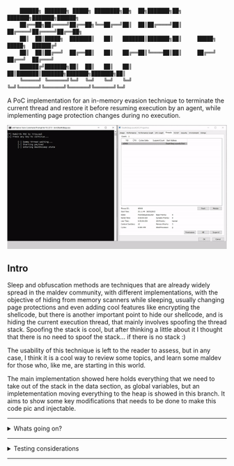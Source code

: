         ██████╗ ███████╗ █████╗ ████████╗██╗  ██╗███████╗██╗     ███████╗███████╗██████╗ 
        ██╔══██╗██╔════╝██╔══██╗╚══██╔══╝██║  ██║██╔════╝██║     ██╔════╝██╔════╝██╔══██╗
        ██║  ██║█████╗  ███████║   ██║   ███████║███████╗██║     █████╗  █████╗  ██████╔╝
        ██║  ██║██╔══╝  ██╔══██║   ██║   ██╔══██║╚════██║██║     ██╔══╝  ██╔══╝  ██╔═══╝ 
        ██████╔╝███████╗██║  ██║   ██║   ██║  ██║███████║███████╗███████╗███████╗██║     
        ╚═════╝ ╚══════╝╚═╝  ╚═╝   ╚═╝   ╚═╝  ╚═╝╚══════╝╚══════╝╚══════╝╚══════╝╚═╝     
                                                                                 


A PoC implementation for an in-memory evasion technique to terminate the current thread and restore it before resuming execution by an agent, while implementing page protection changes during no execution.

![](assets/ezgif-5-ee95c9b3b0.gif)

## Intro

Sleep and obfuscation methods are techniques that are already widely spread in the maldev community, with different implementations, with the objective of hiding from memory scanners while sleeping, usually changing page protections and even adding cool features like encrypting the shellcode, but there is another important point to hide our shellcode, and is hiding the current execution thread, that mainly involves spoofing the thread stack. 
Spoofing the stack is cool, but after thinking a little about it I thought that there is no need to spoof the stack… if there is no stack :)

The usability of this technique is left to the reader to assess, but in any case, I think it is a cool way to review some topics, and learn some maldev for those who, like me, are starting in this world.

The main implementation showed here holds everything that we need to take out of the stack in the data section, as global variables, but an impletementation moving everything to the heap is showed in this branch. It aims to show some key modifications that needs to be done to make this code pic and injectable. 

---
<details>
<summary> Whats going on? </summary>

## Basics

The main objective of this technique is clear, terminating the current thread and restoring it before resuming execution, but what exactly does this mean, and which new constraints it puts in place?

To be able to restore the execution, we need to save two things before terminating the thread, first, the CPU state, and secondly the stack, and effectively set them up again after the new thread is launched.

I talked about new constraints that will appear in this techniche, and there are two big ones: First we need to store outside the stack anything that is needed from the moment the thread terminates until the stack is restored, and as you will see, it creates some new challenges.

Second, we always need at least another thread running in our process, since we are terminating our thread, if there are no other threads the process will end. I don't think this a big problem, since most agents are injected in other processes, we can assume that this process will keep at least one thread running.

## DeathSleep components:

We can view on this POC 4 core functions:
* **Main program:** This is where you would write your agent code, and it's the portion of the code that will make use of DeathSleep
* **Awake function:** this is the entry point of all our threads, and it's in charge of saving the starting point of the stack that we will be restoring. Also, it's in charge of restoring the stack and CPU context when it's needed, or just launching our main program.
* **DeathSleep:** this is the main function of this technique, and is in charge of backing up the thread context and stack, and also setting everything up for the magic to happen.
* **Rebirth:** A simple function only in charge of launching our new threads.

## Saving the stack.

When we are about to save the stack, a question is raised: how much of the stack needs to be saved?

Lets review first what is in the stack after we called the DeathSleep function (this is the function that saves the context, stack and prepares everything for the obfuscation and restoration)

![](assets/image_1.PNG)
  
As we can see, every function has three parts:

* **Shadow space:** this is a 32 bytes space, allocated by the caller, but used by the callee. As far as I know and I could see, its main function is to hold, if needed, the arguments passed to the callee function in registers, but it can be used for anything the callee function decides.
* **Return address:** this is the address of the next instruction to be executed in the caller function, pushed by the CALL instruction, so the RET instruction in the callee will just take this address and “jump” to it when it ends.
* **Function stack space:** This is the space reserved by the callee to store the value of registers that need to be restored and the value of its local variables.

The minimum portion of the stack that we obviously need to save is everything inside our main program, that means its shadow space, its return address and everything until the DeathSleep function.
Anything before that is not really required (saving the stack used by the entry function has its advantages, but we will discuss that later), as that is the stack used by windows routines for launching our new thread.
Apart from this, I decided to also store the shadow space of the DeathSleep function (not really needed, but it makes the calculation of the Rsp at the moment of waking up easier).

So at the end, we are saving this:
  
![](assets/image_2.PNG)

## How to find our stack addresses:

Every function on a standart compilation should be composed of 3 parts, the prologue, the function code, and the epilogue.

The Rsp (stack pointer), should only be modified on the function prologue and epilogue. The prologue increases the stack pointer (remember increasing the stack means reducing addresses, since they go in opposite directions), to save registers, to hold all its local variables and then to hold the shadow space, and the epilogue does exactly the opposite.

This means that the stack pointer inside the function code should always point to the end of the shadow space (purple on the above image), and the sum of the stack size of the function and the shadow space can be found by calculating how much the prologue increases the stack pointer. This value can be easily calculated using the information held in the unwind tables, an explanation about their usage is something we will not cover here, but as a summary, those tables are used to allow any other thread or process to correctly move through the stack to see its content, to handle exceptions or to analyze it.

## Capturing and preparing the context to restore.

Capturing the context is probably one of the easiest things to do, as we can simply do RtlCaptureContext() at the first line of DeathSleep, before any modification is done to the non-volatile registers.
We still need to do two modifications to the context where we will restore the execution.

The first one will be modifying its Rip, as you remember, this is the register that holds the next instruction to run, and if we just leave this unmodified, execution will resume inside the DeathSleep function. What we will be doing is changing the Rip to hold the return address of DeathSleep, which is pointed by the current Rsp displaced the size increased in the epilogue (green + purple areas in the images above).

The second modification will be done when the thread is restored, and it implies setting the Rsp to point to the top of our restored stack; this will be done during the restoration phase, since we don't know where our new stack will be placed. The value will simply be the end address of our restored stack, since as we discussed later, we copied also the shadow space reserved by the caller of DeathSleep, and that's exactly the value of RSP before the call to DeathSleep.

## Restoring our stack:

Once we reach the point of waking up, just before resuming execution, we need to put our saved stack in place. 
As we already know our saved stack starts at the address captured by the awake function, so the new captured address will be the starting point where we will be placing our saved stack, but this raises a problem, any call to a function after we placed our old stack would modify it and break it, and doing the cleanup here is really convenient, specially freeing the heap used to hold our stack backup.
This means that we need to move our current Rsp and also the parts of the stack that we are currently using to a place outside where we will place our restored stack. 
Trying to make it clearer here is the problem:
  
![](assets/image_3.PNG)
  
And here is my solution, just move everything away:
  
![](assets/image_4.PNG)
  
## Restoring the context:

  After we did all the hard work, the last thing to do is using NtContinue, this function allows us to change the current context with our previously captured and modified context, setting the RIP right after the call to DeathSleep, all the register should have the same values as they had when calling DeathSleep, and RSP should be pointing at the top of the stack.


## Scheduling the restoration process: Using thread pool API.

Okay, we know the basics of what we need to do to store and restore the current thread, but we need somehow be able to run all of this even when we have no threads.
Here is where we meet our lovely Thread Pool API, a tool given by Windows, that will allow us to queue tasks (functions with one argument max) to a group of threads (a pool) that will be fully managed by the operating system.
If you have seen Ekko, you can see that it uses this API, so… let's implement it the same way.

Everything worked fine, but there was one problem, a worker was still up even after ending the execution of its queued tasks. This was a problem, since I wanted to destroy all the threads our program could generate, so this was not the way to go. 

After digging a little, I discovered that the thread pool API, used in Ekko, was an old version, and there was a new one with some more capabilities, and, between them, a function that will effectively solve our problem: CloseThreadPool(). This new API allows us to create our own pool, and destroy them after using them, terminating all the used workers. It gives another two advantages: setting a maximum number of threads and cleaning groups.
Setting a maximum number of threads would allow us to execute all our tasks sequentially, as long as they are queued with any time difference. 
The cleaning groups are useful to make the cleanup easier after everything is done.

So… it's everything done? Well, at this point the thread is terminated, and we are queuing the rebirth function which creates the new thread with awake as its entry point, restores the previous state  and closes the pool, so far so good!

## Changing memory permissions, redirecting execution.

When I ended with everything that we discussed before, I thought the hard part was solved, since this part was already solved by previous techniques, but ooh boi, I didn't know what was coming.

The main problem is that we need to offload it outside of our code, since we are changing the memory protection to RW (read-write), if we call VirtualProtect(), when the function returns, our process will crash (we can't execute instructions in RW pages), so we need to find a way to execute this from somewhere else, and make it return also to some RX(read-execute) pages (and the same thing happens when coming back).
Obviously, we will be using the thread pool API for this too, but there is a problem, we can only give one argument to our tasks, and VirtualProtect() takes 4.

For this we will be using NtContinue() again, the first time I saw this use for this function was on [Foliage](https://github.com/SecIdiot/FOLIAGE), but it is also used in [Ekko](https://github.com/Cracked5pider/Ekko). 
NtContinue(), as we saw before, allows us to set some context to the thread that calls it, and with some clever tweaking, it can “call” a function with multiple arguments, by using only one (very convenient for the thread pool API). 
The main idea is to set the RIP to the start address of the function, and, since the windows x64 calling convention passes the first four arguments in registers (rcx, rdx, r8, r9, in that order), just put your arguments on the context structure you will pass to NtContinue and, and it will effectively simulate a call to a function.
The last thing we have to take care when using NtContinue is the Rsp, since, as we saw before, this address should hold the return address when a function is called.

So the first thing we need for NtContinue to work is to get a context, we could craft it manually, but we would find a problem, finding the value for Rsp, that when passed to our function, will point to the address that will be used by RET to return. 
Our tasks will work in a different thread, so we don't know where its stack will be placed.
The solution (carefully stolen from [Ekko](https://github.com/Cracked5pider/Ekko), thank you very much :P) is taking a copy of the context inside a worker with RtlCaptureContext(), and increase the stack pointer of the context obtained by 8, so it will point to the address introduced in the stack by CALL RtlCaptureContext(), and which is the return address of this last function, and we can use it as the return address of all our functions.

Okay this is nice, but what happens when we can not do this modification to the Rsp?
That's what happens when we deobfuscate, we will be in a new thread, so the old context's Rsp is useless. We need a new context, taken from the new thread, but we can't use the old trick of modifying the Rsp to point to the correct address.

## Rop Chains

So we can not modify the context obtained, but that doesn't mean it is useless, in reality we will be using it, but in a different way. If we just restore that context with NtContinue(), without modifying its Rip, it will just redirect the execution to the next instruction after the call to RtlCaptureContext(), and with a correct Rsp, so we can use it after our calls to NtContinue() with modified contexts, to be able to correctly end the execution of our tasks.
For doing this we will be using a Rop chain, by setting the Rsp of our first context to point to a manually crafted stack, that will hold everything we need to redirect execution until the second NtContinue() call that will set the correct context to end.

This is how our crafted stack should look like:
  
 ![](assets/image_5.PNG)

We are making use of 2 rop gadgets, one for fixing or “jumping” over the shadow space of our function, and the second one is in charge of placing the argument for NtContinue in rcx, and then returning to it.

Finding this 2 rop gadget is quite easy, the one for fixing the shadow space is just the epilogue of almost any function (i found more than 500 hits only in Ntdll), since as we saw before, epilogues are designed mainly to reduce the Rsp, and the second one is just a pop rcx; ret; which is 2 bytes, and also found a couple ones between Ntdll and Kernel32 dlls.

## A little reversing to the thread pool Api

As we saw, using NtContinue only needs to have its first argument filled to work, and this is perfect with the old thread pool API, but in the new thread pool API, the arguments are passed in the second position, so yeah, this alone wont work.

After some hours without knowing how to solve this last problem, it came to my mind that both apis used the same functions in some cases, and that made me think that they could be more similar than they could appear, so I decided to investigate what were the relation between them.

For the old api we are using CreateTimerQueueTimer() to queue our tasks, and in the new one, we need two functions to do the same:
CreateThreadpoolTimer(), that will take the callback function and the argument to pass to it, and will return a pointer to a  TP_TIMER structure that describes the task, and a second function to queue the task: 
SetThreadpoolTimer(), that will take the previous pointer and a pointer FILETIME structure that describes when the task will be executed.

If we reverse this functions, we will find this: 

  ![](assets/image_6.PNG)
  ![](assets/image_7.PNG)

So as we can see CreateThreadpoolTimer() is just a fancy wrapper for TpAllocTimer(), and SetThreadpoolTimer() is just a forwarder to TpSetTimer().

Now let's check the insides of CreateTimerQueueTimer().
At first, it is just another fancy wrapper to a function in Ntdll, RtlCreateTimer(), and here is where the magic happens. This is a bigger function but here is the gold that we were looking at:

  ![](assets/image_8.PNG)
  
As you can see, inside this function there is effectively a call to TpAllocTimer() and to TpSetTimer(), which is similar to saying that it is calling CreateThreadpoolTimer() and SetThreadpoolTimer() inside it. As we can see the function that we are queuing is not directly the callback we have given to the function, it is setting RtlpTpTimerCallback() as the callback. 
If you didn't realize yet what all of this means, is that we are using CreateThreadpoolTimer() to queue a function that receives its arguments in the second position, RtlpTpTimerCallback(), that will execute another function with its arguments in the first position.

So the only thing that we still need to understand is how the callback information is passed to RtlpTpTimerCallback(), and after some reversing I ended with the following structure, that surprise surprise, IT WORKS!

  ![](assets/image_9.PNG)
  
Now we can call functions that receive their arguments in the first position and at the same time we are able to close our pools, and leave no threads running, win win.
Is important to note that this function is not exported in Ntdll, so I decided to find it by its byte form inside the dll.


So this is the end, and with everything reviewed, I think I gave the core ideas that came throw my mind while developing this POC, and why everything was done in the way I did it.

## Wish you have enjoyed :)

  </details>
  
---

<details>
<summary> Testing considerations </summary>
  
  This code was tested only with MSCV compiler and linker, since this POC is heavily dependend on how it was compiled, I recomend using this same tool, and I dont ensure it will work with other compilers out of the box.
  
</details>

---



